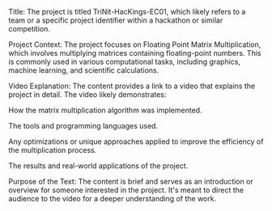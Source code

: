 Title:
The project is titled TriNit-HacKings-EC01, which likely refers to a team or a specific project identifier within a hackathon or similar competition.

Project Context:
The project focuses on Floating Point Matrix Multiplication, which involves multiplying matrices containing floating-point numbers. This is commonly used in various computational tasks, including graphics, machine learning, and scientific calculations.

Video Explanation:
The content provides a link to a video that explains the project in detail. The video likely demonstrates:

How the matrix multiplication algorithm was implemented.

The tools and programming languages used.

Any optimizations or unique approaches applied to improve the efficiency of the multiplication process.

The results and real-world applications of the project.

Purpose of the Text:
The content is brief and serves as an introduction or overview for someone interested in the project. It's meant to direct the audience to the video for a deeper understanding of the work.